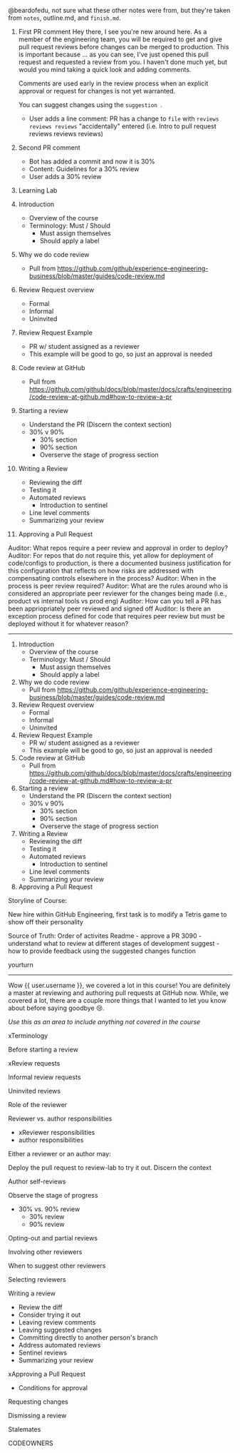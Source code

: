 @beardofedu, not sure what these other notes were from, but they're taken from `notes`, outline.md, and `finish.md`.

1. First PR comment
   Hey there, I see you're new around here. As a member of the engineering team, you will be required to get and give pull request reviews before changes can be merged to production. This is important because ... as you can see, I've just opened this pull request and requested a review from you. I haven't done much yet, but would you mind taking a quick look and adding comments.

   Comments are used early in the review process when an explicit approval or request for changes is not yet warranted.

   You can suggest changes using the ```suggestion ```.

   - User adds a line comment: PR has a change to `file` with `reviews reviews reviews` "accidentally" entered (i.e. Intro to pull request reviews reviews reviews)

1. Second PR comment
   - Bot has added a commit and now it is 30%
   - Content: Guidelines for a 30% review
   - User adds a 30% review
1. Learning Lab
1. Introduction
   - Overview of the course
   - Terminology: Must / Should
     - Must assign themselves
     - Should apply a label
1. Why we do code review
   - Pull from https://github.com/github/experience-engineering-business/blob/master/guides/code-review.md
1. Review Request overview
   - Formal
   - Informal
   - Uninvited
1. Review Request Example
   - PR w/ student assigned as a reviewer
   - This example will be good to go, so just an approval is needed
1. Code review at GitHub
   - Pull from https://github.com/github/docs/blob/master/docs/crafts/engineering/code-review-at-github.md#how-to-review-a-pr
1. Starting a review
   - Understand the PR (Discern the context section)
   - 30% v 90%
     - 30% section
     - 90% section
     - Overserve the stage of progress section
1. Writing a Review
   - Reviewing the diff
   - Testing it
   - Automated reviews
     - Introduction to sentinel
   - Line level comments
   - Summarizing your review
1. Approving a Pull Request

Auditor: What repos require a peer review and approval in order to deploy?
Auditor: For repos that do not require this, yet allow for deployment of code/configs to production, is there a documented business justification for this configuration that reflects on how risks are addressed with compensating controls elsewhere in the process?
Auditor: When in the process is peer review required?
Auditor: What are the rules around who is considered an appropriate peer reviewer for the changes being made (i.e., product vs internal tools vs prod eng)
Auditor: How can you tell a PR has been appriopriately peer reviewed and signed off
Auditor: Is there an exception process defined for code that requires peer review but must be deployed without it for whatever reason?


----

1. Introduction
   - Overview of the course
   - Terminology: Must / Should
     - Must assign themselves
     - Should apply a label
1. Why we do code review
   - Pull from https://github.com/github/experience-engineering-business/blob/master/guides/code-review.md
1. Review Request overview
   - Formal
   - Informal
   - Uninvited
1. Review Request Example
   - PR w/ student assigned as a reviewer
   - This example will be good to go, so just an approval is needed
1. Code review at GitHub
   - Pull from https://github.com/github/docs/blob/master/docs/crafts/engineering/code-review-at-github.md#how-to-review-a-pr
1. Starting a review
   - Understand the PR (Discern the context section)
   - 30% v 90%
     - 30% section
     - 90% section
     - Overserve the stage of progress section
1. Writing a Review
   - Reviewing the diff
   - Testing it
   - Automated reviews
     - Introduction to sentinel
   - Line level comments
   - Summarizing your review
1. Approving a Pull Request

Storyline of Course:

New hire within GitHub Engineering, first task is to modify a Tetris game to show off their personality




Source of Truth: Order of activites
Readme - approve a PR
3090 - understand what to review at different stages of development
suggest - how to provide feedback using the suggested changes function


yourturn

----

Wow {{ user.username }}, we covered a lot in this course! You are definitely a master at reviewing and authoring pull requests at GitHub now. While, we covered a lot, there are a couple more things that I wanted to let you know about before saying goodbye :cry:.

_Use this as an area to include anything not covered in the course_

xTerminology

Before starting a review

xReview requests


Informal review requests

Uninvited reviews


Role of the reviewer


Reviewer vs. author responsibilities
  - xReviewer responsibilities
  - author responsibilities

Either a reviewer or an author may:

Deploy the pull request to review-lab to try it out.
Discern the context

Author self-reviews


Observe the stage of progress

- 30% vs. 90% review
  - 30% review
  - 90% review


Opting-out and partial reviews


Involving other reviewers

When to suggest other reviewers

Selecting reviewers


Writing a review
- Review the diff
- Consider trying it out
- Leaving review comments
- Leaving suggested changes
- Committing directly to another person's branch
- Address automated reviews
- Sentinel reviews
- Summarizing your review

xApproving a Pull Request
- Conditions for approval

Requesting changes

Dismissing a review

Stalemates

CODEOWNERS
